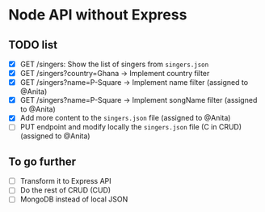 # Node API without Express

## TODO list

- [x] GET /singers: Show the list of singers from `singers.json`
- [x] GET /singers?country=Ghana -> Implement country filter
- [x] GET /singers?name=P-Square -> Implement name filter (assigned to @Anita)
- [x] GET /singers?name=P-Square -> Implement songName filter (assigned to @Anita)
- [x] Add more content to the `singers.json` file (assigned to @Anita)
- [ ] PUT endpoint and modify locally the `singers.json` file (C in CRUD) (assigned to @Anita)

## To go further

- [ ] Transform it to Express API
- [ ] Do the rest of CRUD (CUD)
- [ ] MongoDB instead of local JSON
